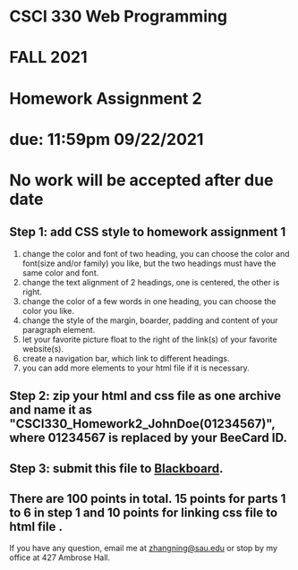 # CSCI 330 Web Programming
# FALL 2021
# Homework Assignment 2
# due: 11:59pm 09/22/2021
# No work will be accepted after due date

## Step 1: add CSS style to homework assignment 1
1. change the color and font of two heading, you can choose the color and font(size and/or family) you like, but the two headings must have the same color and font.
2. change the text alignment of 2 headings, one is centered, the other is right.
3. change the color of a few words in one heading, you can choose the color you like.
4. change the style of the margin, boarder, padding and content of your paragraph element.
5. let your favorite picture float to the right of the link(s) of your favorite website(s).
6. create a navigation bar, which link to different headings. 
7. you can add more elements to your html file if it is necessary.

## Step 2: zip your html and css file as one archive and name it as "CSCI330_Homework2_JohnDoe(01234567)", where 01234567 is replaced by your BeeCard ID.
## Step 3: submit this file to [Blackboard](https://blackboard.sau.edu/webapps/login/).

## There are 100 points in total. 15 points for parts 1 to 6 in step 1 and 10 points for linking css file to html file .

If you have any question, email me at zhangning@sau.edu or stop by my office at 427 Ambrose Hall.
